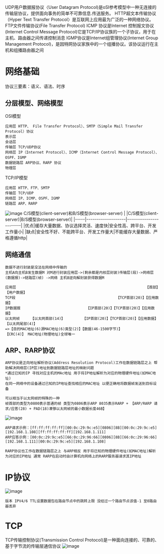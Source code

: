 UDP用户数据报协议〈User Datagram Protocol)是oSI参考模型中一种无连接的传输层协议，提供面向事务的简单不可靠信息.传送服务。
HTTP超文本传输协议（Hyper Text Transfer Protocol〉是互联网上应用最为广泛的一种网络协议。FTP文件传输协议(File Transfer Protocol)
ICMP 协议是Internet 控制报文协议(Internet Control Message Protocol)它是TCP/IP协议族的一个子协议，用于在主机、路由器之间传递控制消息
IGMP协议是Internet组管理协议(Internet Group Management Protocol)，是因特网协议家族中的一个组播协议。该协议运行在主机和组播路由器之间
# 网络基础
协议三要素：语义、语法、时序

## 分层模型、网络模型
OSI模型
```
应用层 HTTP、 File Transfer Protocol）、SMTP（Simple Mail Transfer Protocol）协议
表示层
会话层
传输层 TCP/UDP协议
网络层 IP（Internet Protocol）、ICMP（Internet Control Message Protocol）、OSPF、IGMP
数据链路层 ARP协议、RARP 协议
物理层
```
TCP/IP模型
```
应用层 HTTP、FTP、SMTP
传输层 TCP/UDP
网络层 IP、ICMP、OSPF、IGMP
链路层 ARP、RARP
```
![image](https://github.com/Amaz1ngJR/Technology/assets/83129567/8a74bda2-d811-4e3f-9d3a-32b4fa0bf16e)
C/S模型(client-server)和B/S模型(browser-server)
|    |C/S模型(client-server)|B/S模型(browser-server)|
|-----|--------------------|------------------------|
|优点|缓存大量数据、协议选择灵活、速度快|安全性高、跨平台、开发工作量小|
|缺点|安全性不好、不能跨平台、开发工作量大|不能缓存大量数据、严格遵循http|
## 网络通信
```
数据不进行封装是没法在网络中传输的
主机A向主机B发生数据M 对M进行封装应用层->(剩余都是内核层封装)传输层(段)->网络层(数据报)->链路层(帧) ->网络 主机B逆向解封装获得数据M
```
```
应用层                                                           【首部】【用户数据】
TCP段                                              【TCP首部(20)】【应用数据】
IP数据报                              【IP首部(20)】【TCP首部(20)】【应用数据】
以太网帧     【以太网首部(14)】        【IP首部(20)】【TCP首部(20)】【应用数据】【以太网尾部(4)】
=>【目的MAC地址(6)源MAC地址(6)类型(2)】【数据(46-1500字节)】                   【CRC(4)】 MAC地址(物理地址)全球唯一
```
## ARP、RARP协议
```
ARP协议是正向地址解析协议(Address Resolution Protocol)工作在数据链路层之上 帮助解决网络层(IP层)地址到数据链路层地址的映射问题
*通过已知的IP 寻找对应主机的MAc地址 用于将IP地址解析为对应的物理硬件地址(如MAC地址)
在同一网络中的设备通过已知的IP地址查找相应的MAC地址 以便正确地将数据帧发送到目标设备
```
```
可以相当于以太网帧的特殊的一种
帧首部的类型为0800表示普通的帧 类型为0806表示ARP 8035表示RARP + 【ARP/RARP 请求/应答(28) + PAD(18)凑够以太网帧的最小数据长度46B】
```
![image](https://github.com/Amaz1ngJR/Technology/assets/83129567/5c31c69a-a7ab-448d-afff-82d0f3ac80f1)
```
ARP请求示例：[ff:ff:ff:ff:ff][00:0c:29:9c:e5][0806][8B][00:0c:29:9c:e5][192.168.1.108][ff:ff:ff:ff:ff][192.168.1.111]
ARP应答示例：[00:0c:29:9c:e5][66:0c:29:96:66][0806][8B][66:0c:29:96:66][192.168.1.111][00:0c:29:9c:e5][192.168.1.108]
```
```
RARP协议也工作在数据链路层之上 与ARP相反 用于将已知的物理硬件地址(如MAC地址)解析为对应的IP地址 通常 RARP在启动时由计算机向网络上的RARP服务器请求其IP地址
```

# IP协议
![image](https://github.com/Amaz1ngJR/Technology/assets/83129567/2d9bfb90-c911-4732-9239-895b27917f18)
```
版本 IPV4/6 TTL设置数据包在路由节点中的跳转上限 没经过一个路由节点该值-1 至0路由器丢弃
```
# TCP
TCP传输控制协议(Transmission Control Protocol)是一种面向连接的、可靠的、基于字节流的传输层通信协议
![image](https://github.com/Amaz1ngJR/Technology/assets/83129567/53269520-051d-478b-a58e-0ec962c6a0ba)

